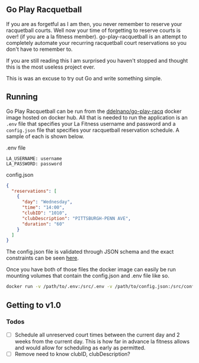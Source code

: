 ## Go Play Racquetball

If you are as forgetful as I am then, you never remember to reserve your racquetball courts.  Well now your time of forgetting to reserve courts 
is over! (if you are a la fitness member).  go-play-racquetball is an attempt to completely automate your recurring racquetball court reservations so
you don't have to remember to.  

If you are still reading this I am surprised you haven't stopped and thought this is the most useless project ever.

This is was an excuse to try out Go and write something simple.

## Running

Go Play Racquetball can be run from the [ddelnano/go-play-racq](https://hub.docker.com/r/ddelnano/go-play-racq/) docker image hosted on docker hub.  All that is needed to run the application is an `.env` file that specifies your La Fitness username and password and a `config.json` file that specifies your racquetball reservation schedule.  A sample of each is shown below.

.env file
```
LA_USERNAME: username
LA_PASSWORD: password
```

config.json
```json
{
  "reservations": [
    {
      "day": "Wednesday",
      "time": "14:00",
      "clubID": "1010",
      "clubDescription": "PITTSBURGH-PENN AVE",
      "duration": "60"
    }
  ]
}
```

The config.json file is validated through JSON schema and the exact constraints can be seen [here](reservation.json).

Once you have both of those files the docker image can easily be run mounting volumes that contain the config.json and .env file like so.

```bash
docker run -v /path/to/.env:/src/.env -v /path/to/config.json:/src/config.json ddelnano/go-play-racq:v0.3.1
```

## Getting to v1.0

### Todos

- [ ] Schedule all unreserved court times between the current day and 2 weeks from the current day.  This is how far in advance la fitness allows and would allow for scheduling as early as permitted.
- [ ] Remove need to know clubID, clubDescription?
